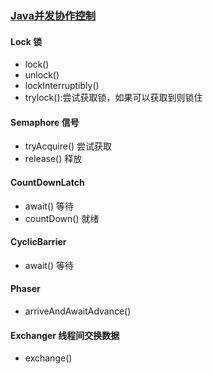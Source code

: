 ### [Java并发协作控制](https://www.icourse163.org/learn/ECNU-1003718005?tid=1206788218#/learn/content?type=detail&id=1211641400&cid=1214440897)
 
#### Lock 锁
 - lock()
 - unlock()
 - lockInterruptibly()
 - trylock():尝试获取锁，如果可以获取到则锁住
 

#### Semaphore  信号
 - tryAcquire() 尝试获取
 - release() 释放
 
#### CountDownLatch  
 - await() 等待
 - countDown() 就绪                

#### CyclicBarrier
 - await() 等待

#### Phaser
 - arriveAndAwaitAdvance()

#### Exchanger 线程间交换数据
 - exchange()




